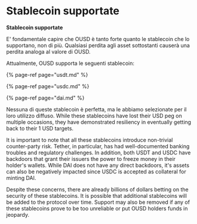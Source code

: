 # Stablecoin supportate

**Stablecoin supportate**

E' fondamentale capire che OUSD è tanto forte quanto le stablecoin che lo supportano, non di più. Qualsiasi perdita agli asset sottostanti causerà una perdita analoga al valore di OUSD.

Attualmente, OUSD supporta le seguenti stablecoin:

{% page-ref page="usdt.md" %}

{% page-ref page="usdc.md" %}

{% page-ref page="dai.md" %}

Nessuna di queste stablecoin è perfetta, ma le abbiamo selezionate per il loro utilizzo diffuso. While these stablecoins have lost their USD peg on multiple occasions, they have demonstrated resiliency in eventually getting back to their 1 USD targets.

It is important to note that all these stablecoins introduce non-trivial counter-party risk. Tether, in particular, has had well-documented banking troubles and regulatory challenges. In addition, both USDT and USDC have backdoors that grant their issuers the power to freeze money in their holder's wallets. While DAI does not have any direct backdoors, it's assets can also be negatively impacted since USDC is accepted as collateral for minting DAI.

Despite these concerns, there are already billions of dollars betting on the security of these stablecoins. It is possible that additional stablecoins will be added to the protocol over time. Support may also be removed if any of these stablecoins prove to be too unreliable or put OUSD holders funds in jeopardy. 

